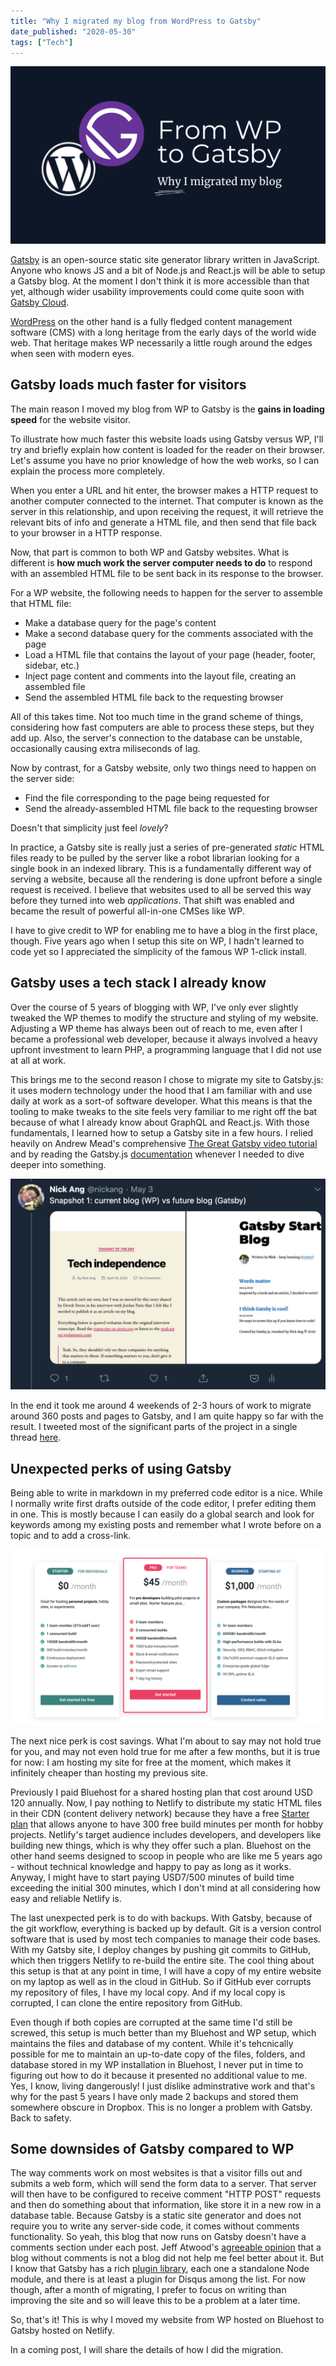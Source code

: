 ```yaml
---
title: "Why I migrated my blog from WordPress to Gatsby"
date_published: "2020-05-30"
tags: ["Tech"]
---
```


![blog post banner for post Why I migrated my blog from WordPress to Gatsby](images/wp-to-gatsby-nickang.png)

[Gatsby](https://www.gatsbyjs.org/) is an open-source static site generator library written in JavaScript. Anyone who knows JS and a bit of Node.js and React.js will be able to setup a Gatsby blog. At the moment I don't think it is more accessible than that yet, although wider usability improvements could come quite soon with [Gatsby Cloud](https://www.gatsbyjs.com/).

[WordPress](https://wordpress.org/) on the other hand is a fully fledged content management software (CMS) with a long heritage from the early days of the world wide web. That heritage makes WP necessarily a little rough around the edges when seen with modern eyes.

## Gatsby loads much faster for visitors

The main reason I moved my blog from WP to Gatsby is the __gains in loading speed__ for the website visitor.

To illustrate how much faster this website loads using Gatsby versus WP, I'll try and briefly explain how content is loaded for the reader on their browser. Let's assume you have no prior knowledge of how the web works, so I can explain the process more completely.

When you enter a URL and hit enter, the browser makes a HTTP request to another computer connected to the internet. That computer is known as the server in this relationship, and upon receiving the request, it will retrieve the relevant bits of info and generate a HTML file, and then send that file back to your browser in a HTTP response.

Now, that part is common to both WP and Gatsby websites. What is different is __how much work the server computer needs to do__ to respond with an assembled HTML file to be sent back in its response to the browser.

For a WP website, the following needs to happen for the server to assemble that HTML file:

- Make a database query for the page's content
- Make a second database query for the comments associated with the page
- Load a HTML file that contains the layout of your page (header, footer, sidebar, etc.)
- Inject page content and comments into the layout file, creating an assembled file
- Send the assembled HTML file back to the requesting browser

All of this takes time. Not too much time in the grand scheme of things, considering how fast computers are able to process these steps, but they add up. Also, the server's connection to the database can be unstable, occasionally causing extra miliseconds of lag.

Now by contrast, for a Gatsby website, only two things need to happen on the server side:

- Find the file corresponding to the page being requested for
- Send the already-assembled HTML file back to the requesting browser

Doesn't that simplicity just feel _lovely_?

In practice, a Gatsby site is really just a series of pre-generated _static_ HTML files ready to be pulled by the server like a robot librarian looking for a single book in an indexed library. This is a fundamentally different way of serving a website, because all the rendering is done upfront before a single request is received. I believe that websites used to all be served this way before they turned into web _applications_. That shift was enabled and became the result of powerful all-in-one CMSes like WP.

I have to give credit to WP for enabling me to have a blog in the first place, though. Five years ago when I setup this site on WP, I hadn't learned to code yet so I appreciated the simplicity of the famous WP 1-click install.

## Gatsby uses a tech stack I already know

Over the course of 5 years of blogging with WP, I've only ever slightly tweaked the WP themes to modify the structure and styling of my website. Adjusting a WP theme has always been out of reach to me, even after I became a professional web developer, because it always involved a heavy upfront investment to learn PHP, a programming language that I did not use at all at work.

This brings me to the second reason I chose to migrate my site to Gatsby.js: it uses modern technology under the hood that I am familiar with and use daily at work as a sort-of software developer. What this means is that the tooling to make tweaks to the site feels very familiar to me right off the bat because of what I already know about GraphQL and React.js. With those fundamentals, I learned how to setup a Gatsby site in a few hours. I relied heavily on Andrew Mead's comprehensive [The Great Gatsby video tutorial](https://www.youtube.com/watch?v=8t0vNu2fCCM) and by reading the Gatsby.js [documentation](https://www.gatsbyjs.org/docs/) whenever I needed to dive deeper into something.

![screenshot of tweet](images/twitter-snapshot.png)

In the end it took me around 4 weekends of 2-3 hours of work to migrate around 360 posts and pages to Gatsby, and I am quite happy so far with the result. I tweeted most of the significant parts of the project in a single thread [here](https://twitter.com/nickang/status/1254864484826374144).

## Unexpected perks of using Gatsby

Being able to write in markdown in my preferred code editor is a nice. While I normally write first drafts outside of the code editor, I prefer editing them in one. This is mostly because I can easily do a global search and look for keywords among my existing posts and remember what I wrote before on a topic and to add a cross-link.

![netlify pricing table](images/netlify-pricing-plans.png)

The next nice perk is cost savings. What I'm about to say may not hold true for you, and may not even hold true for me after a few months, but it is true for now: I am hosting my site for free at the moment, which makes it infinitely cheaper than hosting my previous site. 

Previously I paid Bluehost for a shared hosting plan that cost around USD 120 annually. Now, I pay nothing to Netlify to distribute my static HTML files in their CDN (content delivery network) because they have a free [Starter plan](https://www.netlify.com/pricing/) that allows anyone to have 300 free build minutes per month for hobby projects. Netlify's target audience includes developers, and developers like building new things, which is why they offer such a plan. Bluehost on the other hand seems designed to scoop in people who are like me 5 years ago - without technical knowledge and happy to pay as long as it works. Anyway, I might have to start paying USD7/500 minutes of build time exceeding the initial 300 minutes, which I don't mind at all considering how easy and reliable Netlify is.

The last unexpected perk is to do with backups. With Gatsby, because of the git workflow, everything is backed up by default. Git is a version control software that is used by most tech companies to manage their code bases. With my Gatsby site, I deploy changes by pushing git commits to GitHub, which then triggers Netlify to re-build the entire site. The cool thing about this setup is that at any point in time, I will have a copy of my entire website on my laptop as well as in the cloud in GitHub. So if GitHub ever corrupts my repository of files, I have my local copy. And if my local copy is corrupted, I can clone the entire repository from GitHub.

Even though if both copies are corrupted at the same time I'd still be screwed, this setup is much better than my Bluehost and WP setup, which maintains the files and database of my content. While it's tehcnically possible for me to maintain an up-to-date copy of the files, folders, and database stored in my WP installation in Bluehost, I never put in time to figuring out how to do it because it presented no additional value to me. Yes, I know, living dangerously! I just dislike adminstrative work and that's why for the past 5 years I have only made 2 backups and stored them somewhere obscure in Dropbox. This is no longer a problem with Gatsby. Back to safety.

## Some downsides of Gatsby compared to WP

The way comments work on most websites is that a visitor fills out and submits a web form, which will send the form data to a server. That server will then have to be configured to receive comment "HTTP POST" requests and then do something about that information, like store it in a new row in a database table. Because Gatsby is a static site generator and does not require you to write any server-side code, it comes without comments functionality. So yeah, this blog that now runs on Gatsby doesn't have a comments section under each post. Jeff Atwood's [agreeable opinion](https://blog.codinghorror.com/a-blog-without-comments-is-not-a-blog/) that a blog without comments is not a blog did not help me feel better about it. But I know that Gatsby has a rich [plugin library](https://www.gatsbyjs.org/plugins/), each one a standalone Node module, and there is at least a plugin for Disqus among the list. For now though, after a month of migrating, I prefer to focus on writing than improving the site and so will leave this to be a problem at a later time.

So, that's it! This is why I moved my website from WP hosted on Bluehost to Gatsby hosted on Netlify.

In a coming post, I will share the details of how I did the migration.